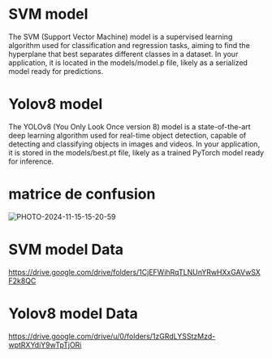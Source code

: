 # SVM model

The SVM (Support Vector Machine) model is a supervised learning algorithm used for classification and regression tasks, aiming to find the hyperplane that best separates different classes in a dataset. In your application, it is located in the models/model.p file, likely as a serialized model ready for predictions.

# Yolov8 model

The YOLOv8 (You Only Look Once version 8) model is a state-of-the-art deep learning algorithm used for real-time object detection, capable of detecting and classifying objects in images and videos. In your application, it is stored in the models/best.pt file, likely as a trained PyTorch model ready for inference.

# matrice de confusion 

![PHOTO-2024-11-15-15-20-59](https://github.com/user-attachments/assets/494e5988-1b2a-4b27-beaa-c38160ab0e3d)

# SVM model Data 

https://drive.google.com/drive/folders/1CjEFWihRqTLNUnYRwHXxGAVwSXF2k8QC 

# Yolov8 model Data 

https://drive.google.com/drive/u/0/folders/1zGRdLYSStzMzd-wptRXYdiY9wTpTjORi





